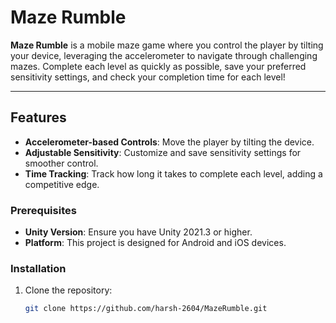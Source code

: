 # Maze Rumble

**Maze Rumble** is a mobile maze game where you control the player by tilting your device, leveraging the accelerometer to navigate through challenging mazes. Complete each level as quickly as possible, save your preferred sensitivity settings, and check your completion time for each level!

---

## Features

- **Accelerometer-based Controls**: Move the player by tilting the device.
- **Adjustable Sensitivity**: Customize and save sensitivity settings for smoother control.
- **Time Tracking**: Track how long it takes to complete each level, adding a competitive edge.

### Prerequisites

- **Unity Version**: Ensure you have Unity 2021.3 or higher.
- **Platform**: This project is designed for Android and iOS devices.

### Installation

1. Clone the repository:
   ```bash
   git clone https://github.com/harsh-2604/MazeRumble.git
